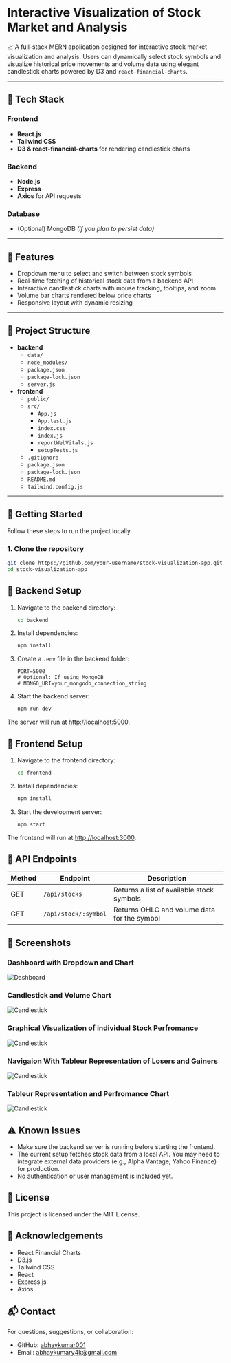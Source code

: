 # Interactive Visualization of Stock Market and Analysis

📈 A full-stack MERN application designed for interactive stock market visualization and analysis. Users can dynamically select stock symbols and visualize historical price movements and volume data using elegant candlestick charts powered by D3 and `react-financial-charts`.

---

## 🧰 Tech Stack

### Frontend
- **React.js**
- **Tailwind CSS**
- **D3 & react-financial-charts** for rendering candlestick charts

### Backend
- **Node.js**
- **Express**
- **Axios** for API requests

### Database
- (Optional) MongoDB *(if you plan to persist data)*

---

## 🚀 Features

- Dropdown menu to select and switch between stock symbols
- Real-time fetching of historical stock data from a backend API
- Interactive candlestick charts with mouse tracking, tooltips, and zoom
- Volume bar charts rendered below price charts
- Responsive layout with dynamic resizing

---

## 📂 Project Structure

- **backend**
  - `data/`
  - `node_modules/`
  - `package.json`
  - `package-lock.json`
  - `server.js`
- **frontend**
  - `public/`
  - `src/`
    - `App.js`
    - `App.test.js`
    - `index.css`
    - `index.js`
    - `reportWebVitals.js`
    - `setupTests.js`
  - `.gitignore`
  - `package.json`
  - `package-lock.json`
  - `README.md`
  - `tailwind.config.js`


---

## 🚀 Getting Started

Follow these steps to run the project locally.

### 1. Clone the repository

```bash
git clone https://github.com/your-username/stock-visualization-app.git
cd stock-visualization-app
```

## 🔧 Backend Setup

1. Navigate to the backend directory:

    ```bash
    cd backend
    ```

2. Install dependencies:

    ```bash
    npm install
    ```

3. Create a `.env` file in the backend folder:

    ```env
    PORT=5000
    # Optional: If using MongoDB
    # MONGO_URI=your_mongodb_connection_string
    ```

4. Start the backend server:

    ```bash
    npm run dev
    ```

The server will run at [http://localhost:5000](http://localhost:5000).


## 🎨 Frontend Setup

1. Navigate to the frontend directory:

    ```bash
    cd frontend
    ```

2. Install dependencies:

    ```bash
    npm install
    ```

3. Start the development server:

    ```bash
    npm start
    ```

The frontend will run at [http://localhost:3000](http://localhost:3000).


## 🔌 API Endpoints

| Method | Endpoint             | Description                                   |
|--------|----------------------|-----------------------------------------------|
| GET    | `/api/stocks`        | Returns a list of available stock symbols     |
| GET    | `/api/stock/:symbol` | Returns OHLC and volume data for the symbol   |


## 📸 Screenshots

### Dashboard with Dropdown and Chart

![Dashboard](screenshots/dashboard.png)

### Candlestick and Volume Chart

![Candlestick](screenshots/candlestick.png)

### Graphical Visualization of individual Stock Perfromance 

![Candlestick](screenshots/new1.png)

### Navigaion With Tableur Representation of Losers and Gainers 

![Candlestick](screenshots/new2.png)

### Tableur Representation and Perfromance Chart 

![Candlestick](screenshots/new3.png)


## ⚠️ Known Issues

- Make sure the backend server is running before starting the frontend.
- The current setup fetches stock data from a local API. You may need to integrate external data providers (e.g., Alpha Vantage, Yahoo Finance) for production.
- No authentication or user management is included yet.


## 📝 License

This project is licensed under the MIT License.


## 🙌 Acknowledgements

- React Financial Charts  
- D3.js  
- Tailwind CSS  
- React  
- Express.js  
- Axios

## 📬 Contact

For questions, suggestions, or collaboration:

- GitHub: [abhaykumar001](https://github.com/abhaykumar001)  
- Email: abhaykumary4k@gmail.com
